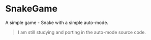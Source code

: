 # SnakeGame
A simple game - Snake with a simple auto-mode.
> I am still studying and porting in the auto-mode source code.
